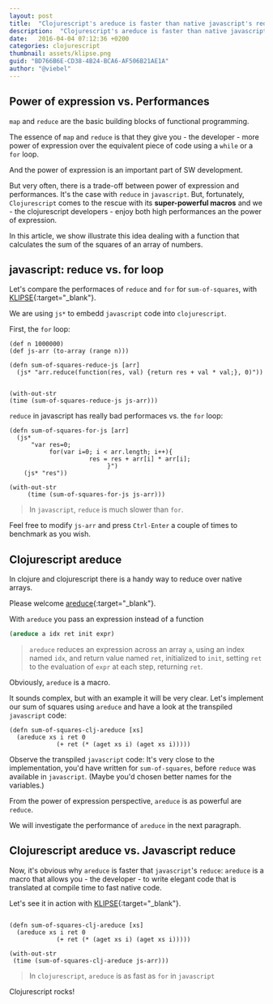 ```yaml
---
layout: post
title:  "Clojurescript's areduce is faster than native javascript's reduce"
description:  "Clojurescript's areduce is faster than native javascript's reduce"
date:   2016-04-04 07:12:36 +0200
categories: clojurescript
thumbnail: assets/klipse.png
guid: "BD766B6E-CD38-4B24-BCA6-AF506B21AE1A"
author: "@viebel"
---
```



## Power of expression vs. Performances

`map` and `reduce` are the basic building blocks of functional programming.

The essence of `map` and `reduce` is that they give you - the developer - more power of expression over the equivalent piece of code using a `while` or a `for` loop.

And the power of expression is an important part of SW development.

But very often, there is a trade-off between power of expression and performances.
It's the case with `reduce` in `javascript`.
But, fortunately, `Clojurescript` comes to the rescue with its **super-powerful macros** and we - the clojurescript developers - enjoy both high performances an the power of expression.

In this article, we show illustrate this idea dealing with a function that calculates the sum of the squares of an array of numbers.

## javascript: reduce vs. for loop

Let's compare the performaces of `reduce` and `for` for `sum-of-squares`, with [KLIPSE][app-url-js]{:target="_blank"}.

We are using `js*` to embedd `javascript` code into `clojurescript`.


First, the `for` loop:

~~~klipse
(def n 1000000)
(def js-arr (to-array (range n)))

(defn sum-of-squares-reduce-js [arr]
  (js* "arr.reduce(function(res, val) {return res + val * val;}, 0)"))


(with-out-str 
(time (sum-of-squares-reduce-js js-arr)))
~~~

`reduce` in javascript has really bad performaces vs. the `for` loop: 

~~~klipse
(defn sum-of-squares-for-js [arr]
  (js* 
      "var res=0;
           for(var i=0; i < arr.length; i++){
                      res = res + arr[i] * arr[i];
                           }")
    (js* "res"))

(with-out-str 
     (time (sum-of-squares-for-js js-arr)))

~~~


> In `javascript`, `reduce` is much slower than `for`.

Feel free to modify `js-arr` and press `Ctrl-Enter` a couple of times to benchmark as you wish.


## Clojurescript areduce

In clojure and clojurescript there is a handy way to reduce over native arrays.

Please welcome [areduce](https://clojuredocs.org/clojure.core/areduce){:target="_blank"}.

With `areduce` you pass an expression instead of a function

~~~clojure
(areduce a idx ret init expr)
~~~
> `areduce` reduces an expression across an array `a`, using an index named `idx`, and return value named `ret`, initialized to `init`, setting `ret` to the evaluation of `expr` at each step, returning `ret`.

Obviously, `areduce` is a macro.

It sounds complex, but with an example it will be very clear.
Let's implement our sum of squares using `areduce` and have a look at the transpiled `javascript` code:

~~~klipse-js
(defn sum-of-squares-clj-areduce [xs]
  (areduce xs i ret 0
             (+ ret (* (aget xs i) (aget xs i)))))
~~~

Observe the transpiled `javascript` code: It's very close to the implementation, you'd have written for `sum-of-squares`, before `reduce` was available in `javascript`.
(Maybe you'd chosen better names for the variables.)

From the power of expression perspective, `areduce` is as powerful are `reduce`.

We will investigate the performance of `areduce` in the next paragraph.


## Clojurescript areduce vs. Javascript reduce

Now, it's obvious why `areduce` is faster that `javascript`'s `reduce`: `areduce` is a macro that allows you - the developer - to write elegant code that is translated at compile time to fast native code.


Let's see it in action with [KLIPSE][app-url-js]{:target="_blank"}.

~~~klipse

(defn sum-of-squares-clj-areduce [xs]
  (areduce xs i ret 0
             (+ ret (* (aget xs i) (aget xs i)))))

(with-out-str 
 (time (sum-of-squares-clj-areduce js-arr)))

~~~


> In `clojurescript`, `areduce` is as fast as `for` in `javascript`



Clojurescript rocks!


[app-url-js]: http://app.klipse.tech?js_only=1

